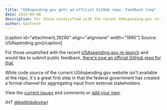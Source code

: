```yaml
---
title: "USAspending.gov gets an official GitHub repo, feedback loop"
date: 2015-04-08
description: For those unsatisfied with the recent USAspending.gov re-launch and would like to submit public feedback, there’s now an official GitHub repo for that.
author: GovFresh
---
```


[caption id="attachment_19290" align="alignnone" width="1985"] Source: USAspending.gov[/caption]

For those unsatisfied with the recent <a href="http://govfresh.com/2015/04/how-to-not-be-the-next-usaspending-gov/">USAspending.gov re-launch</a> and would like to submit public feedback, <a href="https://github.com/fedspendingtransparency/USASpending-Issue-Tracker">there's now an official GitHub repo for that</a>.

While code source of the current USAspending.gov website isn't available at the repo, it's a great first step in that the federal government has created a formal channel for aggregating input from external stakeholders.

View the <a href="https://github.com/fedspendingtransparency/USASpending-Issue-Tracker/issues">current issues</a> and comments or <a href="https://github.com/fedspendingtransparency/USASpending-Issue-Tracker/issues/new">add your own</a>.

<em>(HT <a href="http://twitter.com/kaitlinbdevine">@kaitlinbdevine</a>)</em>


